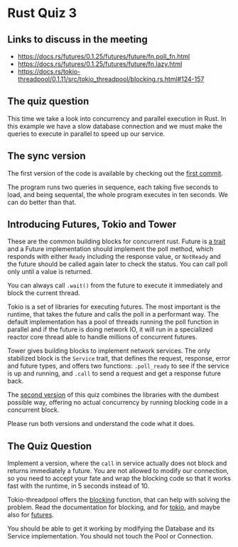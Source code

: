 # Rust Quiz 3

## Links to discuss in the meeting

 - https://docs.rs/futures/0.1.25/futures/future/fn.poll_fn.html
 - https://docs.rs/futures/0.1.25/futures/future/fn.lazy.html
 - https://docs.rs/tokio-threadpool/0.1.11/src/tokio_threadpool/blocking.rs.html#124-157
 
## The quiz question

This time we take a look into concurrency and parallel execution in Rust. In
this example we have a slow database connection and we must make the queries to
execute in parallel to speed up our service.

## The sync version

The first version of the code is available by checking out the [first
commit](https://github.com/pimeys/tokio_quiz/commit/efbff2e6229a0acceae0f8233f982d0f64a44435#diff-639fbc4ef05b315af92b4d836c31b023).

The program runs two queries in sequence, each taking five seconds to load, and
being sequental, the whole program executes in ten seconds. We can do better
than that.

## Introducing Futures, Tokio and Tower

These are the common building blocks for concurrent rust. Future is [a
trait](https://tokio.rs/docs/futures/basic/) and a Future implementation should
implement the poll method, which responds with either `Ready` including the
response value, or `NotReady` and the future should be called again later to
check the status. You can call poll only until a value is returned.

You can always call `.wait()` from the future to execute it immediately and
block the current thread.

Tokio is a set of libraries for executing futures. The most important is
the runtime, that takes the future and calls the poll in a performant way. The
default implementation has a pool of threads running the poll function in
parallel and if the future is doing network IO, it will run in a specialized
reactor core thread able to handle millions of concurrent futures.

Tower gives building blocks to implement network services. The only stabilized
block is the `Service` trait, that defines the request, response, error and
future types, and offers two functions: `.poll_ready` to see if the service is
up and running, and `.call` to send a request and get a response future back.

The [second
version](https://github.com/pimeys/tokio_quiz/commit/dccdb98e58b24c65246c0eea7e06f6520ddabe80#diff-639fbc4ef05b315af92b4d836c31b023)
of this quiz combines the libraries with the dumbest possible way, offering no
actual concurrency by running blocking code in a concurrent block.

Please run both versions and understand the code what it does.

## The Quiz Question

Implement a version, where the `call` in service actually does not block and
returns immediately a future. You are not allowed to modify our connection, so
you need to accept your fate and wrap the blocking code so that it works fast
with the runtime, in 5 seconds instead of 10.

Tokio-threadpool offers the
[blocking](https://docs.rs/tokio-threadpool/0.1.11/tokio_threadpool/fn.blocking.html)
function, that can help with solving the problem. Read the documentation for
blocking, and for [tokio](https://tokio.rs/docs/overview/), and maybe also for
[futures](https://docs.rs/futures/0.1.25/futures/).

You should be able to get it working by modifying the Database and its Service
implementation. You should not touch the Pool or Connection.
